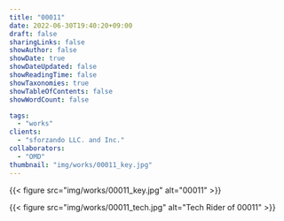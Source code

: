 ```yaml
---
title: "00011"
date: 2022-06-30T19:40:20+09:00
draft: false
sharingLinks: false
showAuthor: false
showDate: true
showDateUpdated: false
showReadingTime: false
showTaxonomies: true
showTableOfContents: false
showWordCount: false

tags:
  - "works"
clients:
  - "sforzando LLC. and Inc."
collaborators:
  - "OMD"
thumbnail: "img/works/00011_key.jpg"
---
```


{{< figure src="img/works/00011_key.jpg" alt="00011" >}}

{{< figure src="img/works/00011_tech.jpg" alt="Tech Rider of 00011" >}}
